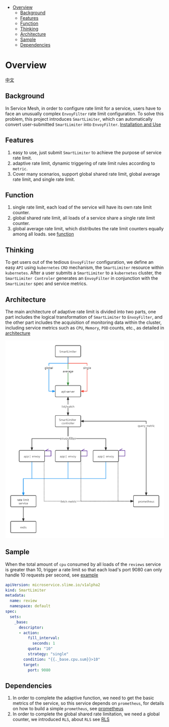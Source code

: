 - [Overview](#overview)
  - [Background](#background)
  - [Features](#features)
  - [Function](#function)
  - [Thinking](#thinking)
  - [Architecture](#architecture)
  - [Sample](#sample)
  - [Dependencies](#dependencies)
# Overview

[中文](./README_ZH.md)

## Background

In Service Mesh, in order to configure rate limit for a service, users have to face an unusually complex `EnvoyFilter` rate limit configuration. To solve this problem, this project introduces `SmartLimiter`, which can automatically convert user-submitted `SmartLimiter` into `EnvoyFilter`. [Installation and Use](./document/smartlimiter.md#installation-and-usage)

## Features

1. easy to use, just submit `SmartLimiter` to achieve the purpose of service rate limit.
2. adaptive rate limit, dynamic triggering of rate limit rules according to `metric`. 
3. Cover many scenarios, support global shared rate limit, global average rate limit, and single rate limit.

## Function
1. single rate limit, each load of the service will have its own rate limit counter. 
2. global shared rate limit, all loads of a service share a single rate limit counter. 
3. global average rate limit, which distributes the rate limit counters equally among all loads.
see [function](./document/smartlimiter.md#smartlimiter)

## Thinking

To get users out of the tedious `EnvoyFilter` configuration, we define an easy `API` using `kubernetes` `CRD` mechanism, the `SmartLimiter` resource within `kubernetes`. After a user submits a `SmartLimiter` to a `kubernetes` cluster, the `SmartLimiter Controler` generates an `EnvoyFilter` in conjunction with the `SmartLimiter` spec and service metrics.

## Architecture

The main architecture of adaptive rate limit is divided into two parts, one part includes the logical transformation of `SmartLimiter` to `EnvoyFilter`, and the other part includes the acquisition of monitoring data within the cluster, including service metrics such as `CPU`, `Memory`, `POD` counts, etc., as detailed in [architecture]()

<img src="./media/SmartLimiter.png" style="zoom:80%;" />

## Sample

When the total amount of `cpu` consumed by all loads of the `reviews` service is greater than 10, trigger a rate limit so that each load's port 9080 can only handle 10 requests per second, see [example](./document/smartlimiter.md#example)

~~~yaml
apiVersion: microservice.slime.io/v1alpha2
kind: SmartLimiter
metadata:
  name: review
  namespace: default
spec:
  sets:
    _base:
      descriptor:
      - action:
          fill_interval:
            seconds: 1
          quota: "10"
          strategy: "single"
        condition: "{{._base.cpu.sum}}>10"
        target:
          port: 9080
~~~

## Dependencies

1. In order to complete the adaptive function, we need to get the basic metrics of the service, so this service depends on `prometheus`, for details on how to build a simple `prometheus`, see [prometheus](./document/smartlimiter.md#installing-prometheus)
2. In order to complete the global shared rate limitation, we need a global counter, we introduced `RLS`, about `RLS` see [RLS](./document/smartlimiter.md#installing-rls--redis)


